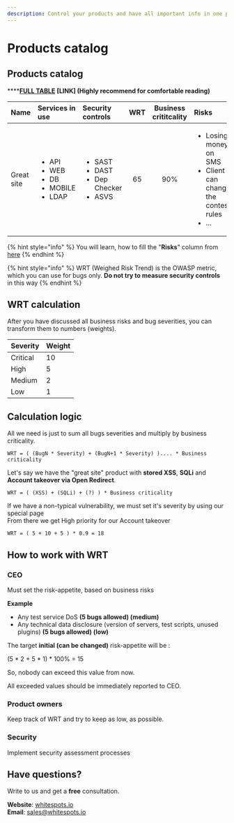 ```yaml
---
description: Control your products and have all important info in one place
---
```


# Products catalog

## Products catalog

\*\*\*\*[**FULL TABLE**](https://www.notion.so/whitespots/66465a720f684c7c89914929271614cb?v=a0091105c9384a29be412cf9a388c8f4) **\[LINK\] \(Highly recommend for comfortable reading\)**

<table>
  <thead>
    <tr>
      <th style="text-align:left">Name</th>
      <th style="text-align:left">Services in use</th>
      <th style="text-align:left">Security controls</th>
      <th style="text-align:center">WRT</th>
      <th style="text-align:center">Business crititcality</th>
      <th style="text-align:left">Risks</th>
    </tr>
  </thead>
  <tbody>
    <tr>
      <td style="text-align:left">Great site</td>
      <td style="text-align:left">
        <ul>
          <li>API</li>
          <li>WEB</li>
          <li>DB</li>
          <li>MOBILE</li>
          <li>LDAP</li>
        </ul>
      </td>
      <td style="text-align:left">
        <ul>
          <li>SAST</li>
          <li>DAST</li>
          <li>Dep Checker</li>
          <li>ASVS</li>
        </ul>
      </td>
      <td style="text-align:center">65</td>
      <td style="text-align:center">90%</td>
      <td style="text-align:left">
        <p></p>
        <ul>
          <li>Losing money on SMS</li>
          <li>Client can change the contest rules</li>
          <li>...</li>
        </ul>
      </td>
    </tr>
  </tbody>
</table>

{% hint style="info" %}
You will learn, how to fill the "**Risks**" column from [here](risks-analysis.md)
{% endhint %}

{% hint style="info" %}
WRT \(Weighed Risk Trend\) is the OWASP metric, which you can use for bugs only. **Do not try to measure security controls** in this way
{% endhint %}

## WRT calculation

After you have discussed all business risks and bug severities, you can transform them to numbers \(weights\).

| Severity | Weight |
| :--- | :--- |
| Critical | 10 |
| High | 5 |
| Medium | 2 |
| Low | 1 |

## Calculation logic

All we need is just to sum all bugs severities and multiply by business criticality.

```text
WRT = ( (BugN * Severity) + (BugN+1 * Severity) ).... * Business criticality
```

Let's say we have the "great site" product with **stored XSS**, **SQLi** and **Account takeover via Open Redirect**.

```text
WRT = ( (XSS) + (SQLi) + (?) ) * Business criticality
```

If we have a non-typical vulnerability, we must set it's severity by using our special page  
From there we get High priority for our Account takeover

```text
WRT = ( 5 + 10 + 5 ) * 0.9 = 18
```

## How to work with WRT

### CEO

Must set the risk-appetite, based on business risks

**Example**

* Any test service DoS **\(5 bugs allowed\) \(medium\)**
* Any technical data disclosure \(version of servers, test scripts, unused plugins\) **\(5 bugs allowed\) \(low\)**

The target **initial \(can be changed\)** risk-appetite will be :

\(5 \* 2 + 5 \* 1\) \* 100% = 15

So, nobody can exceed this value from now.

All exceeded values should be immediately reported to CEO.

### Product owners

Keep track of WRT and try to keep as low, as possible.

### Security

Implement security assessment processes

## Have questions?

Write to us and get a **free** consultation.

**Website**: [whitespots.io](https://whitespots.io/?utm=appsecwiki)   
**Email**: [sales@whitespots.io](mailto:sales@whitespots.io)

